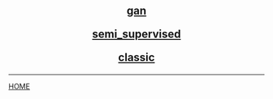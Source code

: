 <center>

<h2> 

[gan](gan/index.md)

[semi_supervised](semi_supervised/index.md)


[classic](classic/index.md)
</center>

---
[HOME](../index.md)